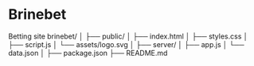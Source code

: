 # Brinebet
Betting site
brinebet/
│
├── public/
│   ├── index.html
│   ├── styles.css
│   ├── script.js
│   └── assets/logo.svg
│
├── server/
│   ├── app.js
│   └── data.json
│
├── package.json
├── README.md
